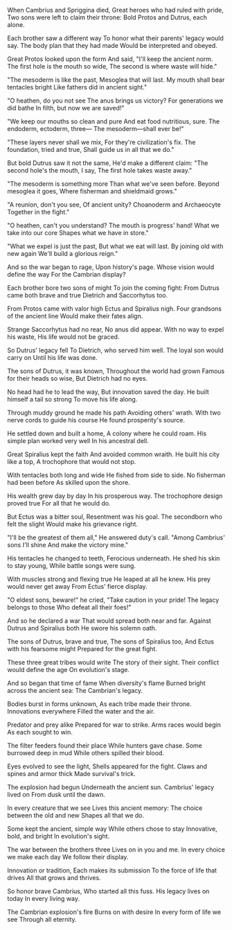 When Cambrius and Spriggina died,
Great heroes who had ruled with pride,
Two sons were left to claim their throne:
Bold Protos and Dutrus, each alone.

Each brother saw a different way
To honor what their parents' legacy would say.
The body plan that they had made
Would be interpreted and obeyed.

Great Protos looked upon the form
And said, "I'll keep the ancient norm.
The first hole is the mouth so wide,
The second is where waste will hide."

"The mesoderm is like the past,
Mesoglea that will last.
My mouth shall bear tentacles bright
Like fathers did in ancient sight."

"O heathen, do you not see
The anus brings us victory?
For generations we did bathe
In filth, but now we are saved!"

"We keep our mouths so clean and pure
And eat food nutritious, sure.
The endoderm, ectoderm, three—
The mesoderm—shall ever be!"

"These layers never shall we mix,
For they're civilization's fix.
The foundation, tried and true,
Shall guide us in all that we do."

But bold Dutrus saw it not the same,
He'd make a different claim:
"The second hole's the mouth, I say,
The first hole takes waste away."

"The mesoderm is something more
Than what we've seen before.
Beyond mesoglea it goes,
Where fisherman and shieldmaid grows."

"A reunion, don't you see,
Of ancient unity?
Choanoderm and Archaeocyte
Together in the fight."

"O heathen, can't you understand?
The mouth is progress' hand!
What we take into our core
Shapes what we have in store."

"What we expel is just the past,
But what we eat will last.
By joining old with new again
We'll build a glorious reign."

And so the war began to rage,
Upon history's page.
Whose vision would define the way
For the Cambrian display?

Each brother bore two sons of might
To join the coming fight:
From Dutrus came both brave and true
Dietrich and Saccorhytus too.

From Protos came with valor high
Ectus and Spiralius nigh.
Four grandsons of the ancient line
Would make their fates align.

Strange Saccorhytus had no rear,
No anus did appear.
With no way to expel his waste,
His life would not be graced.

So Dutrus' legacy fell
To Dietrich, who served him well.
The loyal son would carry on
Until his life was done.

The sons of Dutrus, it was known,
Throughout the world had grown
Famous for their heads so wise,
But Dietrich had no eyes.

No head had he to lead the way,
But innovation saved the day.
He built himself a tail so strong
To move his life along.

Through muddy ground he made his path
Avoiding others' wrath.
With two nerve cords to guide his course
He found prosperity's source.

He settled down and built a home,
A colony where he could roam.
His simple plan worked very well
In his ancestral dell.

Great Spiralius kept the faith
And avoided common wraith.
He built his city like a top,
A trochophore that would not stop.

With tentacles both long and wide
He fished from side to side.
No fisherman had been before
As skilled upon the shore.

His wealth grew day by day
In his prosperous way.
The trochophore design proved true
For all that he would do.

But Ectus was a bitter soul,
Resentment was his goal.
The secondborn who felt the slight
Would make his grievance right.

"I'll be the greatest of them all,"
He answered duty's call.
"Among Cambrius' sons I'll shine
And make the victory mine."

His tentacles he changed to teeth,
Ferocious underneath.
He shed his skin to stay young,
While battle songs were sung.

With muscles strong and flexing true
He leaped at all he knew.
His prey would never get away
From Ectus' fierce display.

"O eldest sons, beware!" he cried,
"Take caution in your pride!
The legacy belongs to those
Who defeat all their foes!"

And so he declared a war
That would spread both near and far.
Against Dutrus and Spiralius both
He swore his solemn oath.

The sons of Dutrus, brave and true,
The sons of Spiralius too,
And Ectus with his fearsome might
Prepared for the great fight.

These three great tribes would write
The story of their sight.
Their conflict would define the age
On evolution's stage.

And so began that time of fame
When diversity's flame
Burned bright across the ancient sea:
The Cambrian's legacy.

Bodies burst in forms unknown,
As each tribe made their throne.
Innovations everywhere
Filled the water and the air.

Predator and prey alike
Prepared for war to strike.
Arms races would begin
As each sought to win.

The filter feeders found their place
While hunters gave chase.
Some burrowed deep in mud
While others spilled their blood.

Eyes evolved to see the light,
Shells appeared for the fight.
Claws and spines and armor thick
Made survival's trick.

The explosion had begun
Underneath the ancient sun.
Cambrius' legacy lived on
From dusk until the dawn.

In every creature that we see
Lives this ancient memory:
The choice between the old and new
Shapes all that we do.

Some kept the ancient, simple way
While others chose to stay
Innovative, bold, and bright
In evolution's sight.

The war between the brothers three
Lives on in you and me.
In every choice we make each day
We follow their display.

Innovation or tradition,
Each makes its submission
To the force of life that drives
All that grows and thrives.

So honor brave Cambrius,
Who started all this fuss.
His legacy lives on today
In every living way.

The Cambrian explosion's fire
Burns on with desire
In every form of life we see
Through all eternity.